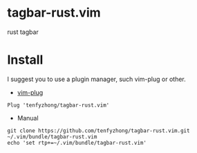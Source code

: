 # tagbar-rust.vim
rust tagbar

# Install
I suggest you to use a plugin manager, such vim-plug or other.
- [vim-plug](https://github.com/junegunn/vim-plug)
```viml
Plug 'tenfyzhong/tagbar-rust.vim'
```
- Manual
```
git clone https://github.com/tenfyzhong/tagbar-rust.vim.git ~/.vim/bundle/tagbar-rust.vim
echo 'set rtp+=~/.vim/bundle/tagbar-rust.vim'
```

